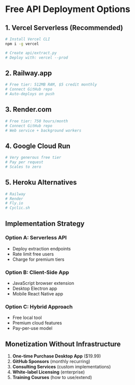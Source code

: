 # Free API Deployment Options

## 1. Vercel Serverless (Recommended)
```bash
# Install Vercel CLI
npm i -g vercel

# Create api/extract.py
# Deploy with: vercel --prod
```

## 2. Railway.app
```bash
# Free tier: 512MB RAM, $5 credit monthly
# Connect GitHub repo
# Auto-deploys on push
```

## 3. Render.com
```bash
# Free tier: 750 hours/month
# Connect GitHub repo
# Web service + background workers
```

## 4. Google Cloud Run
```bash
# Very generous free tier
# Pay per request
# Scales to zero
```

## 5. Heroku Alternatives
```bash
# Railway
# Render  
# Fly.io
# Cyclic.sh
```

## Implementation Strategy

### Option A: Serverless API
- Deploy extraction endpoints
- Rate limit free users
- Charge for premium tiers

### Option B: Client-Side App
- JavaScript browser extension
- Desktop Electron app
- Mobile React Native app

### Option C: Hybrid Approach
- Free local tool
- Premium cloud features
- Pay-per-use model

## Monetization Without Infrastructure

1. **One-time Purchase Desktop App** ($19.99)
2. **GitHub Sponsors** (monthly recurring)
3. **Consulting Services** (custom implementations)
4. **White-label Licensing** (enterprise)
5. **Training Courses** (how to use/extend)
